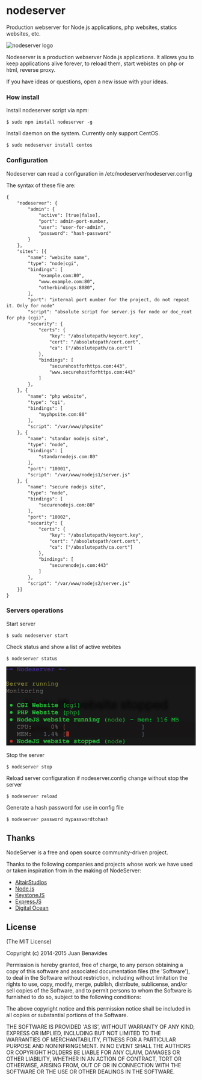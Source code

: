 nodeserver
==========

Production webserver for Node.js applications, php websites, statics websites, etc.

![nodeserver logo](https://raw.githubusercontent.com/altairstudios/nodeserver/master/nodeserver-logo.png)

Nodeserver is a production webserver Node.js applications. It allows you to keep applications alive forever, to reload them, start webistes on php or html, reverse proxy.

If you have ideas or questions, open a new issue with your ideas.


### How install

Install nodeserver script via npm:

	$ sudo npm install nodeserver -g

Install daemon on the system. Currently only support CentOS.

	$ sudo nodeserver install centos


### Configuration

Nodeserver can read a configuration in /etc/nodeserver/nodeserver.config

The syntax of these file are:

	{
		"nodeserver": {
			"admin": {
				"active": [true|false],
				"port": admin-port-number,
				"user": "user-for-admin",
				"password": "hash-password"
			}
		},
		"sites": [{
			"name": "website name",
			"type": "node|cgi",
			"bindings": [
				"example.com:80",
				"www.example.com:80",
				"otherbindings:8080",
			],
			"port": "internal port number for the project, do not repeat it. Only for node"
			"script": "absolute script for server.js for node or doc_root for php (cgi)",
			"security": {
				"certs": {
					"key": "/absolutepath/keycert.key",
					"cert": "/absolutepath/cert.cert",
					"ca": ["/absolutepath/ca.cert"]
				},
				"bindings": [
					"securehostforhttps.com:443",
					"www.securehostforhttps.com:443"
				]
			},
		}, {
			"name": "php website",
			"type": "cgi",
			"bindings": [
				"myphpsite.com:80"
			],
			"script": "/var/www/phpsite"
		}, {
			"name": "standar nodejs site",
			"type": "node",
			"bindings": [
				"standarnodejs.com:80"
			],
			"port": "10001",
			"script": "/var/www/nodejs1/server.js"
		}, {
			"name": "secure nodejs site",
			"type": "node",
			"bindings": [
				"securenodejs.com:80"
			],
			"port": "10002",
			"security": {
				"certs": {
					"key": "/absolutepath/keycert.key",
					"cert": "/absolutepath/cert.cert",
					"ca": ["/absolutepath/ca.cert"]
				},
				"bindings": [
					"securenodejs.com:443"
				]
			},
			"script": "/var/www/nodejs2/server.js"
		}]
	}


### Servers operations

Start server

	$ sudo nodeserver start

Check status and show a list of active webites

	$ nodeserver status

![nodeserver status](https://raw.githubusercontent.com/altairstudios/nodeserver/master/images/status.png)

Stop the server

	$ nodeserver stop

Reload server configuration if nodeserver.config change without stop the server

	$ nodeserver reload

Generate a hash password for use in config file

	$ nodeserver password mypasswordtohash


## Thanks

NodeServer is a free and open source community-driven project.

Thanks to the following companies and projects whose work we have used or taken inspiration from in the making of NodeServer:

* [AltairStudios](http://www.altairstudios.es)
* [Node.js](http://www.nodejs.org)
* [KeystoneJS](http://www.keystonejs.com)
* [ExpressJS](http://www.expressjs.com)
* [Digital Ocean](http://www.digitalocean.com/)



## License

(The MIT License)

Copyright (c) 2014-2015 Juan Benavides

Permission is hereby granted, free of charge, to any person obtaining
a copy of this software and associated documentation files (the
'Software'), to deal in the Software without restriction, including
without limitation the rights to use, copy, modify, merge, publish,
distribute, sublicense, and/or sell copies of the Software, and to
permit persons to whom the Software is furnished to do so, subject to
the following conditions:

The above copyright notice and this permission notice shall be
included in all copies or substantial portions of the Software.

THE SOFTWARE IS PROVIDED 'AS IS', WITHOUT WARRANTY OF ANY KIND,
EXPRESS OR IMPLIED, INCLUDING BUT NOT LIMITED TO THE WARRANTIES OF
MERCHANTABILITY, FITNESS FOR A PARTICULAR PURPOSE AND NONINFRINGEMENT.
IN NO EVENT SHALL THE AUTHORS OR COPYRIGHT HOLDERS BE LIABLE FOR ANY
CLAIM, DAMAGES OR OTHER LIABILITY, WHETHER IN AN ACTION OF CONTRACT,
TORT OR OTHERWISE, ARISING FROM, OUT OF OR IN CONNECTION WITH THE
SOFTWARE OR THE USE OR OTHER DEALINGS IN THE SOFTWARE.
